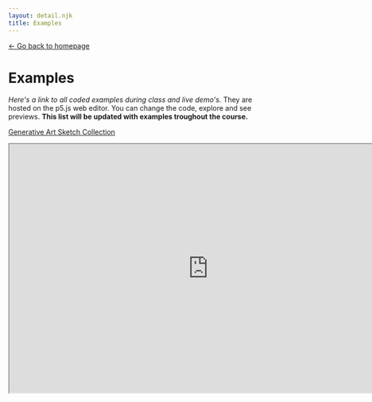 ```yaml
---
layout: detail.njk
title: Examples
---
```


<a href="{{ '/' | url }}" class="back">← Go back to homepage</a>

# Examples

_Here's a link to all coded examples during class and live demo's._ They are hosted on the p5.js web editor. You can change the code, explore and see previews. **This list will be updated with examples troughout the course.**


[Generative Art Sketch Collection](https://editor.p5js.org/dandevri/collections/P2qiy2slX)

<iframe src="https://editor.p5js.org/dandevri/collections/P2qiy2slX" width="800" height="500">